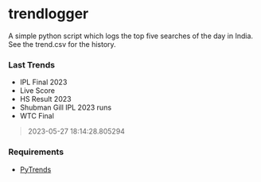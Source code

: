 # trendlogger
A simple python script which logs the top five searches of the day in India.<br>See the trend.csv for the history.<br>

<!-- Last Trends -->
### Last Trends
* IPL Final 2023
* Live Score
* HS Result 2023
* Shubman Gill IPL 2023 runs
* WTC Final
> 2023-05-27 18:14:28.805294

<!-- Requirements -->
### Requirements
* [PyTrends](https://github.com/dreyco676/pytrends)

